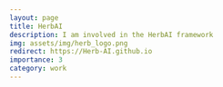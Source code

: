 ```yaml
---
layout: page
title: HerbAI
description: I am involved in the HerbAI framework
img: assets/img/herb_logo.png
redirect: https://Herb-AI.github.io
importance: 3
category: work
---
```


